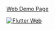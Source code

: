 [Web Demo Page](https://flutterfans.github.io/FlutterUI/)

[![Flutter Web](https://github.com/FlutterFans/FlutterUI/actions/workflows/flutter_build_publish_web.yml/badge.svg)](https://github.com/FlutterFans/FlutterUI/actions/workflows/flutter_build_publish_web.yml)


